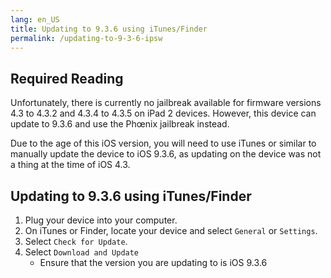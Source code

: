 ```yaml
---
lang: en_US
title: Updating to 9.3.6 using iTunes/Finder
permalink: /updating-to-9-3-6-ipsw
---
```


## Required Reading

Unfortunately, there is currently no jailbreak available for firmware versions 4.3 to 4.3.2 and 4.3.4 to 4.3.5 on iPad 2 devices. However, this device can update to 9.3.6 and use the Phœnix jailbreak instead.

Due to the age of this iOS version, you will need to use iTunes or similar to manually update the device to iOS 9.3.6, as updating on the device was not a thing at the time of iOS 4.3.

## Updating to 9.3.6 using iTunes/Finder

1. Plug your device into your computer.
1. On iTunes or Finder, locate your device and select `General` or `Settings`.
1. Select `Check for Update`.
1. Select `Download and Update`
    - Ensure that the version you are updating to is iOS 9.3.6